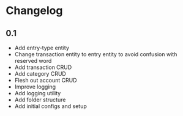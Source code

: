 # Changelog

## 0.1
- Add entry-type entity
- Change transaction entity to entry entity to avoid confusion with reserved word
- Add transaction CRUD
- Add category CRUD
- Flesh out account CRUD
- Improve logging
- Add logging utility
- Add folder structure
- Add initial configs and setup
